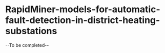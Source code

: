 # RapidMiner-models-for-automatic-fault-detection-in-district-heating-substations

--To be completed--
